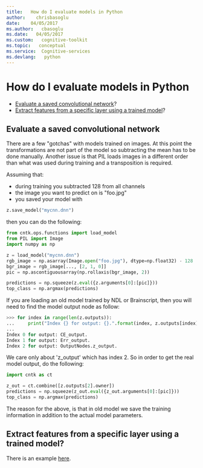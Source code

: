 ```yaml
---
title:   How do I evaluate models in Python
author:    chrisbasoglu
date:    04/05/2017
ms.author:   cbasoglu
ms.date:   04/05/2017
ms.custom:   cognitive-toolkit
ms.topic:   conceptual
ms.service:  Cognitive-services
ms.devlang:   python
---
```


# How do I evaluate models in Python

* [Evaluate a saved convolutional network](#evaluate-a-saved-convolutional-network)?
* [Extract features from a specific layer using a trained model](https://github.com/Microsoft/CNTK/tree/master/Examples/Image/FeatureExtraction)?

## Evaluate a saved convolutional network

There are a few "gotchas" with models trained on images. At this point the transformations are not part of the model so subtracting the mean has to be done manually. Another issue is that PIL loads images in a different order than what was used during training and a transposition is required. 

Assuming that: 
* during training you subtracted 128 from all channels
* the image you want to predict on is "foo.jpg"
* you saved your model with 
```python
z.save_model("mycnn.dnn")
```
then you can do the following:
```python
from cntk.ops.functions import load_model
from PIL import Image 
import numpy as np

z = load_model("mycnn.dnn")
rgb_image = np.asarray(Image.open("foo.jpg"), dtype=np.float32) - 128
bgr_image = rgb_image[..., [2, 1, 0]]
pic = np.ascontiguousarray(np.rollaxis(bgr_image, 2))

predictions = np.squeeze(z.eval({z.arguments[0]:[pic]}))
top_class = np.argmax(predictions)
```

If you are loading an old model trained by NDL or Brainscript, then you will need to find the model output node as follow:
```python
>>> for index in range(len(z.outputs)):
...     print("Index {} for output: {}.".format(index, z.outputs[index].name))
...
Index 0 for output: CE_output.
Index 1 for output: Err_output.
Index 2 for output: OutputNodes.z_output.
```
We care only about 'z_output' which has index 2. So in order to get the real model output, do the following:
```python
import cntk as ct

z_out = ct.combine([z.outputs[2].owner])
predictions = np.squeeze(z_out.eval({z_out.arguments[0]:[pic]}))
top_class = np.argmax(predictions)
```
The reason for the above, is that in old model we save the training information in addition to the actual model parameters.

## Extract features from a specific layer using a trained model?

There is an example [here](https://github.com/Microsoft/CNTK/tree/master/Examples/Image/FeatureExtraction).